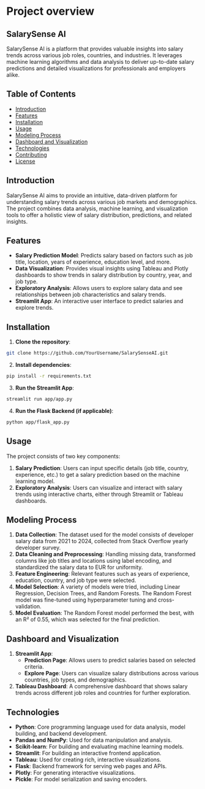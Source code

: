 # Project overview

## SalarySense AI

SalarySense AI is a platform that provides valuable insights into salary trends across various job roles, countries, and industries. It leverages machine learning algorithms and data analysis to deliver up-to-date salary predictions and detailed visualizations for professionals and employers alike.

## Table of Contents

- [Introduction](#introduction)
- [Features](#features)
- [Installation](#installation)
- [Usage](#usage)
- [Modeling Process](#modeling-process)
- [Dashboard and Visualization](#dashboard-and-visualization)
- [Technologies](#technologies)
- [Contributing](#contributing)
- [License](#license)

## Introduction

SalarySense AI aims to provide an intuitive, data-driven platform for understanding salary trends across various job markets and demographics. The project combines data analysis, machine learning, and visualization tools to offer a holistic view of salary distribution, predictions, and related insights.

## Features

- **Salary Prediction Model**: Predicts salary based on factors such as job title, location, years of experience, education level, and more.
- **Data Visualization**: Provides visual insights using Tableau and Plotly dashboards to show trends in salary distribution by country, year, and job type.
- **Exploratory Analysis**: Allows users to explore salary data and see relationships between job characteristics and salary trends.
- **Streamlit App**: An interactive user interface to predict salaries and explore trends.

## Installation

1. **Clone the repository**:

```bash
git clone https://github.com/YourUsername/SalarySenseAI.git
```

2. **Install dependencies**:

```bash
pip install -r requirements.txt
```

3. **Run the Streamlit App**:

```bash
streamlit run app/app.py
```

4. **Run the Flask Backend (if applicable)**:

```bash
python app/flask_app.py
```

## Usage

The project consists of two key components:

1. **Salary Prediction**: Users can input specific details (job title, country, experience, etc.) to get a salary prediction based on the machine learning model.
2. **Exploratory Analysis**: Users can visualize and interact with salary trends using interactive charts, either through Streamlit or Tableau dashboards.

## Modeling Process

1. **Data Collection**: The dataset used for the model consists of developer salary data from 2021 to 2024, collected from Stack Overflow yearly developer survey.
2. **Data Cleaning and Preprocessing**: Handling missing data, transformed columns like job titles and locations using label encoding, and standardized the salary data to EUR for uniformity.
3. **Feature Engineering**: Relevant features such as years of experience, education, country, and job type were selected.
4. **Model Selection**: A variety of models were tried, including Linear Regression, Decision Trees, and Random Forests. The Random Forest model was fine-tuned using hyperparameter tuning and cross-validation.
5. **Model Evaluation**: The Random Forest model performed the best, with an R² of 0.55, which was selected for the final prediction.

## Dashboard and Visualization

1. **Streamlit App**:
   - **Prediction Page**: Allows users to predict salaries based on selected criteria.
   - **Explore Page**: Users can visualize salary distributions across various countries, job types, and demographics.
2. **Tableau Dashboard**: A comprehensive dashboard that shows salary trends across different job roles and countries for further exploration.

## Technologies

- **Python**: Core programming language used for data analysis, model building, and backend development.
- **Pandas and NumPy**: Used for data manipulation and analysis.
- **Scikit-learn**: For building and evaluating machine learning models.
- **Streamlit**: For building an interactive frontend application.
- **Tableau**: Used for creating rich, interactive visualizations.
- **Flask**: Backend framework for serving web pages and APIs.
- **Plotly**: For generating interactive visualizations.
- **Pickle**: For model serialization and saving encoders.